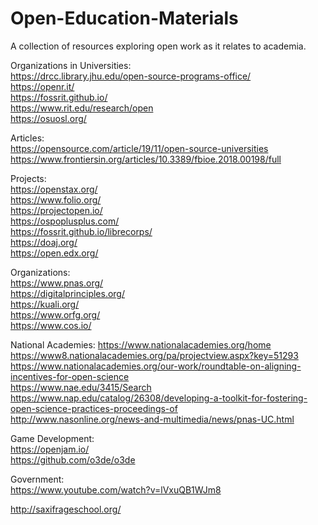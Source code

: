 # Open-Education-Materials
A collection of resources exploring open work as it relates to academia.  



Organizations in Universities:  
https://drcc.library.jhu.edu/open-source-programs-office/  
https://openr.it/  
https://fossrit.github.io/  
https://www.rit.edu/research/open  
https://osuosl.org/  



Articles:  
https://opensource.com/article/19/11/open-source-universities  
https://www.frontiersin.org/articles/10.3389/fbioe.2018.00198/full  



Projects:  
https://openstax.org/  
https://www.folio.org/  
https://projectopen.io/  
https://ospoplusplus.com/  
https://fossrit.github.io/librecorps/  
https://doaj.org/  
https://open.edx.org/  



Organizations:  
https://www.pnas.org/  
https://digitalprinciples.org/  
https://kuali.org/  
https://www.orfg.org/  
https://www.cos.io/  



National Academies: 
https://www.nationalacademies.org/home  
https://www8.nationalacademies.org/pa/projectview.aspx?key=51293  
https://www.nationalacademies.org/our-work/roundtable-on-aligning-incentives-for-open-science  
https://www.nae.edu/3415/Search  
https://www.nap.edu/catalog/26308/developing-a-toolkit-for-fostering-open-science-practices-proceedings-of  
http://www.nasonline.org/news-and-multimedia/news/pnas-UC.html  



Game Development:  
https://openjam.io/  
https://github.com/o3de/o3de  



Government:  
https://www.youtube.com/watch?v=lVxuQB1WJm8  

http://saxifrageschool.org/
